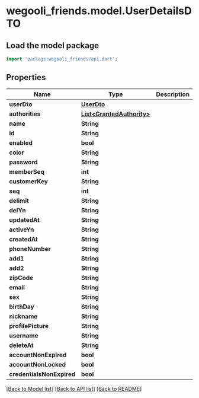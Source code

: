 # wegooli_friends.model.UserDetailsDTO

## Load the model package

```dart
import 'package:wegooli_friends/api.dart';
```

## Properties

| Name                      | Type                                                    | Description | Notes      |
| ------------------------- | ------------------------------------------------------- | ----------- | ---------- |
| **userDto**               | [**UserDto**](UserDto.md)                               |             | [optional] |
| **authorities**           | [**List&lt;GrantedAuthority&gt;**](GrantedAuthority.md) |             | [optional] |
| **name**                  | **String**                                              |             | [optional] |
| **id**                    | **String**                                              |             | [optional] |
| **enabled**               | **bool**                                                |             | [optional] |
| **color**                 | **String**                                              |             | [optional] |
| **password**              | **String**                                              |             | [optional] |
| **memberSeq**             | **int**                                                 |             | [optional] |
| **customerKey**           | **String**                                              |             | [optional] |
| **seq**                   | **int**                                                 |             | [optional] |
| **delimit**               | **String**                                              |             | [optional] |
| **delYn**                 | **String**                                              |             | [optional] |
| **updatedAt**             | **String**                                              |             | [optional] |
| **activeYn**              | **String**                                              |             | [optional] |
| **createdAt**             | **String**                                              |             | [optional] |
| **phoneNumber**           | **String**                                              |             | [optional] |
| **add1**                  | **String**                                              |             | [optional] |
| **add2**                  | **String**                                              |             | [optional] |
| **zipCode**               | **String**                                              |             | [optional] |
| **email**                 | **String**                                              |             | [optional] |
| **sex**                   | **String**                                              |             | [optional] |
| **birthDay**              | **String**                                              |             | [optional] |
| **nickname**              | **String**                                              |             | [optional] |
| **profilePicture**        | **String**                                              |             | [optional] |
| **username**              | **String**                                              |             | [optional] |
| **deleteAt**              | **String**                                              |             | [optional] |
| **accountNonExpired**     | **bool**                                                |             | [optional] |
| **accountNonLocked**      | **bool**                                                |             | [optional] |
| **credentialsNonExpired** | **bool**                                                |             | [optional] |

[[Back to Model list]](../README.md#documentation-for-models)
[[Back to API list]](../README.md#documentation-for-api-endpoints)
[[Back to README]](../README.md)
